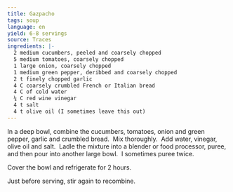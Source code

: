 ```yaml
---
title: Gazpacho
tags: soup
language: en
yield: 6-8 servings
source: Traces
ingredients: |-
  2 medium cucumbers, peeled and coarsely chopped
  5 medium tomatoes, coarsely chopped
  1 large onion, coarsely chopped
  1 medium green pepper, deribbed and coarsely chopped 
  2 t finely chopped garlic
  4 C coarsely crumbled French or Italian bread
  4 C of cold water
  ¼ C red wine vinegar
  4 t salt
  4 t olive oil (I sometimes leave this out)
---
```

In a deep bowl, combine the cucumbers, tomatoes, onion and green pepper, garlic and crumbled bread.  Mix thoroughly.  Add water, vinegar, olive oil and salt.  Ladle the mixture into a blender or food processor, puree, and then pour into another large bowl.  I sometimes puree twice.  

Cover the bowl and refrigerate for 2 hours.  

Just before serving, stir again to recombine.